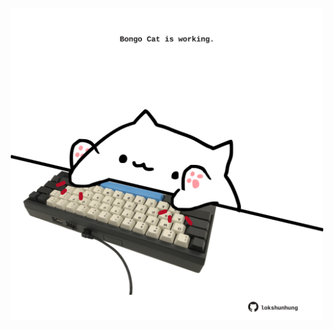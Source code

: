 <!-- built at 20/09/2022, 12:00:51 UTC -->
<p align="center">
  <img width="500" height="500" src="./ReadmeImage.svg">
</p>
